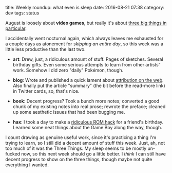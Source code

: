 title: Weekly roundup: what even is sleep
date: 2016-08-21 07:38
category: dev
tags: status

August is loosely about **video games**, but really it's about [three big things in particular]({filename}2016-08-07-weekly-roundup-three-big-things.markdown).

I accidentally went nocturnal again, which always leaves me exhausted for a couple days as atonement for _skipping an entire day_, so this week was a little less productive than the last two.

- **art**: Drew, just, a ridiculous amount of stuff.  Pages of sketches.  Several birthday gifts.  Even some serious attempts to learn from other artists' work.  Somehow I did zero "daily" Pokémon, though.

- **blog**: Wrote and published a quick lament about [attribution on the web]({filename}/2016-08-15-attribution-on-the-web.markdown).  Also finally put the article "summary" (the bit before the read-more link) in Twitter cards, so, that's nice.

- **book**: Decent progress?  Took a bunch more notes; converted a good chunk of my existing notes into real prose; rewrote the preface; cleaned up some aesthetic issues that had been bugging me.

- **hax**: I took a day to make a [ridiculous ROM hack](https://lexyeevee.tumblr.com/post/149188409247/i-made-opa-opa-a-video-game-for-his-birthday) for a friend's birthday.  Learned some neat things about the Game Boy along the way, though.

I count drawing as genuine useful work, since it's practicing a thing I'm trying to learn, so I still did a decent amount of stuff this week.  Just, ah, not too much of it was the Three Things.  My sleep seems to be mostly un-fucked now, so this next week should go a little better.  I _think_ I can still have decent progress to show on the three things, though maybe not quite everything I wanted.
